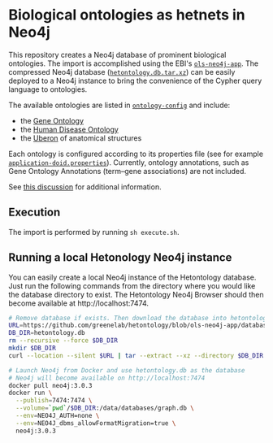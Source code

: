 # Biological ontologies as hetnets in Neo4j

This repository creates a Neo4j database of prominent biological ontologies. The import is accomplished using the EBI's [`ols-neo4j-app`](https://github.com/EBISPOT/OLS/tree/master/ols-apps/ols-neo4j-app "EBISPOT/OLS on GitHub"). The compressed Neo4j database ([`hetontology.db.tar.xz`](database/hetontology.db.tar.xz)) can be easily deployed to a Neo4j instance to bring the convenience of the Cypher query language to ontologies.

The available ontologies are listed in [`ontology-config`](ontology-config) and include:

+ the [Gene Ontology](http://geneontology.org/)
+ the [Human Disease Ontology](http://disease-ontology.org/)
+ the [Uberon](http://uberon.org) of anatomical structures

Each ontology is configured according to its properties file (see  for example [`application-doid.properties`](ontology-config/application-doid.properties)). Currently, ontology annotations, such as Gene Ontology Annotations (term–gene associations) are not included.

See [this discussion](https://github.com/EBISPOT/OLS/issues/104 "EBISPOT/OLS#104: Creating a Neo4j instance of an ontology") for additional information.

## Execution

The import is performed by running `sh execute.sh`.

## Running a local Hetonology Neo4j instance

You can easily create a local Neo4j instance of the Hetontology database. Just run the following commands from the directory where you would like the database directory to exist. The Hetontology Neo4j Browser should then become available at http://localhost:7474.

```sh
# Remove database if exists. Then download the database into hetontology.db
URL=https://github.com/greenelab/hetontology/blob/ols-neo4j-app/database/hetontology.db.tar.xz?raw=true
DB_DIR=hetontology.db
rm --recursive --force $DB_DIR
mkdir $DB_DIR
curl --location --silent $URL | tar --extract --xz --directory $DB_DIR

# Launch Neo4j from Docker and use hetontology.db as the database
# Neo4j will become available on http://localhost:7474
docker pull neo4j:3.0.3
docker run \
  --publish=7474:7474 \
  --volume=`pwd`/$DB_DIR:/data/databases/graph.db \
  --env=NEO4J_AUTH=none \
  --env=NEO4J_dbms_allowFormatMigration=true \
  neo4j:3.0.3
```
